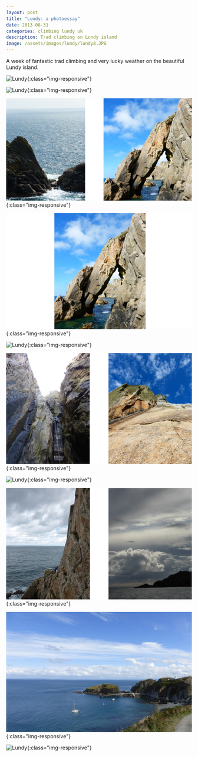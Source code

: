 ```yaml
---
layout: post
title: "Lundy: a photoessay"
date: 2013-08-31
categories: climbing lundy uk
description: Trad climbing on Lundy island
image: /assets/images/lundy/lundy8.JPG
---
```


A week of fantastic trad climbing and very lucky weather on the beautiful Lundy island.

![Lundy](/assets/images/lundy/lundy2.JPG){:class="img-responsive"}

![Lundy](/assets/images/lundy/lundy3.JPG){:class="img-responsive"}

![Lundy](/assets/images/lundy/lundy5.JPG){:class="img-responsive"}

![Lundy](/assets/images/lundy/lundy6.JPG){:class="img-responsive"}

![Lundy](/assets/images/lundy/lundy9.JPG){:class="img-responsive"}

![Lundy](/assets/images/lundy/lundy11.JPG){:class="img-responsive"}

![Lundy](/assets/images/lundy/lundy12.JPG){:class="img-responsive"}

![Lundy](/assets/images/lundy/lundy13.JPG){:class="img-responsive"}

![Lundy](/assets/images/lundy/lundy14.JPG){:class="img-responsive"}

![Lundy](/assets/images/lundy/lundy20.JPG){:class="img-responsive"}

